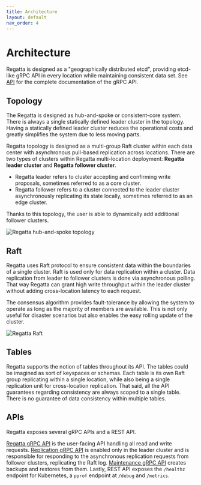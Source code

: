 ```yaml
---
title: Architecture
layout: default
nav_order: 4
---
```


# Architecture

Regatta is designed as a "geographically distributed etcd", providing etcd-like gRPC API in every location
while maintaining consistent data set. See [API](/api) for the complete documentation of the gRPC API.

## Topology

The Regatta is designed as hub-and-spoke or consistent-core system. There is always a single statically
defined leader cluster in the topology. Having a statically defined leader cluster reduces the operational
costs and greatly simplifies the system due to less moving parts.

Regatta topology is designed as a multi-group Raft cluster within each data center with asynchronous
pull-based replication across locations. There are two types of clusters within Regatta multi-location deployment:
**Regatta leader cluster** and **Regatta follower cluster**.

* Regatta leader refers to cluster accepting and confirming write proposals, sometimes referred to as a core cluster.
* Regatta follower refers to a cluster connected to the leader cluster asynchronously replicating its state locally,
  sometimes referred to as an edge cluster.

Thanks to this topology, the user is able to dynamically add additional follower clusters.

![Regatta hub-and-spoke topology](/static/topology.png "Regatta hub-and-spoke topology")

## Raft

Regatta uses Raft protocol to ensure consistent data within the boundaries of a single cluster. Raft is
used only for data replication within a cluster. Data replication from leader to follower clusters is
done via asynchronous polling. That way Regatta can grant high write throughput within the
leader cluster without adding cross-location latency to each request.

The consensus algorithm provides fault-tolerance by allowing the system to operate as long as the majority of members
are available. This is not only useful for disaster scenarios but also enables the easy rolling update of the cluster.

![Regatta Raft](/static/raft.png "Regatta Raft")

## Tables

Regatta supports the notion of tables throughout its API. The tables could be imagined as sort of keyspaces or schemas.
Each table is its own Raft group replicating within a single location, while also being a single replication unit for
cross-location replication. That said, all the API guarantees regarding consistency are always scoped to a single table.
There is no guarantee of data consistency within multiple tables.

## APIs

Regatta exposes several gRPC APIs and a REST API.

[Regatta gRPC API](/api/#regatta-proto) is the user-facing API handling all read and write requests.
[Replication gRPC API](/api/#replication-proto) is enabled only in the leader cluster and is
responsible for responding to the asynchronous replication requests from follower clusters,
replicating the Raft log.
[Maintenance gRPC API](/api/#maintenance-proto) creates backups and restores from them.
Lastly, REST API exposes the `/healthz` endpoint for Kubernetes, a `pprof` endpoint at `/debug`
and `/metrics`.
